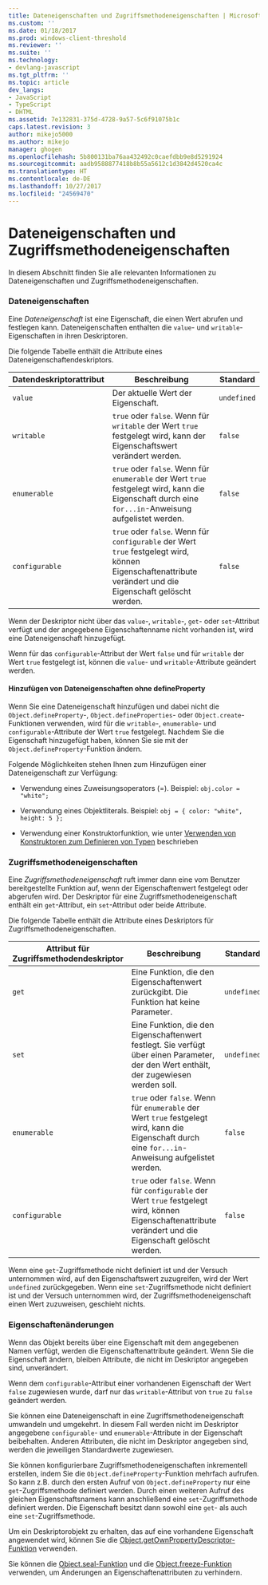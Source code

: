 ```yaml
---
title: Dateneigenschaften und Zugriffsmethodeneigenschaften | Microsoft-Dokumentation
ms.custom: ''
ms.date: 01/18/2017
ms.prod: windows-client-threshold
ms.reviewer: ''
ms.suite: ''
ms.technology:
- devlang-javascript
ms.tgt_pltfrm: ''
ms.topic: article
dev_langs:
- JavaScript
- TypeScript
- DHTML
ms.assetid: 7e132831-375d-4728-9a57-5c6f91075b1c
caps.latest.revision: 3
author: mikejo5000
ms.author: mikejo
manager: ghogen
ms.openlocfilehash: 5b800131ba76aa432492c0caefdbb9e8d5291924
ms.sourcegitcommit: aadb9588877418b8b55a5612c1d3842d4520ca4c
ms.translationtype: HT
ms.contentlocale: de-DE
ms.lasthandoff: 10/27/2017
ms.locfileid: "24569470"
---
```

# <a name="data-properties-and-accessor-properties"></a>Dateneigenschaften und Zugriffsmethodeneigenschaften
In diesem Abschnitt finden Sie alle relevanten Informationen zu Dateneigenschaften und Zugriffsmethodeneigenschaften.  
  
### <a name="data-properties"></a>Dateneigenschaften  
 Eine *Dateneigenschaft* ist eine Eigenschaft, die einen Wert abrufen und festlegen kann. Dateneigenschaften enthalten die `value`- und `writable`-Eigenschaften in ihren Deskriptoren.  
  
 Die folgende Tabelle enthält die Attribute eines Dateneigenschaftendeskriptors.  
  
|Datendeskriptorattribut|Beschreibung|Standard|  
|-------------------------------|-----------------|-------------|  
|`value`|Der aktuelle Wert der Eigenschaft.|`undefined`|  
|`writable`|`true` oder `false`. Wenn für `writable` der Wert `true` festgelegt wird, kann der Eigenschaftswert verändert werden.|`false`|  
|`enumerable`|`true` oder `false`. Wenn für `enumerable` der Wert `true` festgelegt wird, kann die Eigenschaft durch eine `for...in`-Anweisung aufgelistet werden.|`false`|  
|`configurable`|`true` oder `false`. Wenn für `configurable` der Wert `true` festgelegt wird, können Eigenschaftenattribute verändert und die Eigenschaft gelöscht werden.|`false`|  
  
 Wenn der Deskriptor nicht über das `value`-, `writable`-, `get`- oder `set`-Attribut verfügt und der angegebene Eigenschaftenname nicht vorhanden ist, wird eine Dateneigenschaft hinzugefügt.  
  
 Wenn für das `configurable`-Attribut der Wert `false` und für `writable` der Wert `true` festgelegt ist, können die `value`- und `writable`-Attribute geändert werden.  
  
#### <a name="data-properties-added-without-using-defineproperty"></a>Hinzufügen von Dateneigenschaften ohne defineProperty  
 Wenn Sie eine Dateneigenschaft hinzufügen und dabei nicht die `Object.defineProperty`-, `Object.defineProperties`- oder `Object.create`-Funktionen verwenden, wird für die `writable`-, `enumerable`- und `configurable`-Attribute der Wert `true` festgelegt. Nachdem Sie die Eigenschaft hinzugefügt haben, können Sie sie mit der `Object.defineProperty`-Funktion ändern.  
  
 Folgende Möglichkeiten stehen Ihnen zum Hinzufügen einer Dateneigenschaft zur Verfügung:  
  
-   Verwendung eines Zuweisungsoperators (=). Beispiel: `obj.color = "white";`  
  
-   Verwendung eines Objektliterals. Beispiel: `obj = { color: "white", height: 5 };`  
  
-   Verwendung einer Konstruktorfunktion, wie unter [Verwenden von Konstruktoren zum Definieren von Typen](../../javascript/advanced/using-constructors-to-define-types.md) beschrieben  
  
### <a name="accessor-properties"></a>Zugriffsmethodeneigenschaften  
 Eine *Zugriffsmethodeneigenschaft* ruft immer dann eine vom Benutzer bereitgestellte Funktion auf, wenn der Eigenschaftenwert festgelegt oder abgerufen wird. Der Deskriptor für eine Zugriffsmethodeneigenschaft enthält ein `get`-Attribut, ein `set`-Attribut oder beide Attribute.  
  
 Die folgende Tabelle enthält die Attribute eines Deskriptors für Zugriffsmethodeneigenschaften.  
  
|Attribut für Zugriffsmethodendeskriptor|Beschreibung|Standard|  
|-----------------------------------|-----------------|-------------|  
|`get`|Eine Funktion, die den Eigenschaftenwert zurückgibt. Die Funktion hat keine Parameter.|`undefined`|  
|`set`|Eine Funktion, die den Eigenschaftenwert festlegt. Sie verfügt über einen Parameter, der den Wert enthält, der zugewiesen werden soll.|`undefined`|  
|`enumerable`|`true` oder `false`. Wenn für `enumerable` der Wert `true` festgelegt wird, kann die Eigenschaft durch eine `for...in`-Anweisung aufgelistet werden.|`false`|  
|`configurable`|`true` oder `false`. Wenn für `configurable` der Wert `true` festgelegt wird, können Eigenschaftenattribute verändert und die Eigenschaft gelöscht werden.|`false`|  
  
 Wenn eine `get`-Zugriffsmethode nicht definiert ist und der Versuch unternommen wird, auf den Eigenschaftswert zuzugreifen, wird der Wert `undefined` zurückgegeben. Wenn eine `set`-Zugriffsmethode nicht definiert ist und der Versuch unternommen wird, der Zugriffsmethodeneigenschaft einen Wert zuzuweisen, geschieht nichts.  
  
### <a name="property-modifications"></a>Eigenschaftenänderungen  
 Wenn das Objekt bereits über eine Eigenschaft mit dem angegebenen Namen verfügt, werden die Eigenschaftenattribute geändert. Wenn Sie die Eigenschaft ändern, bleiben Attribute, die nicht im Deskriptor angegeben sind, unverändert.  
  
 Wenn dem `configurable`-Attribut einer vorhandenen Eigenschaft der Wert `false` zugewiesen wurde, darf nur das `writable`-Attribut von `true` zu `false` geändert werden.  
  
 Sie können eine Dateneigenschaft in eine Zugriffsmethodeneigenschaft umwandeln und umgekehrt. In diesem Fall werden nicht im Deskriptor angegebene `configurable`- und `enumerable`-Attribute in der Eigenschaft beibehalten. Anderen Attributen, die nicht im Deskriptor angegeben sind, werden die jeweiligen Standardwerte zugewiesen.  
  
 Sie können konfigurierbare Zugriffsmethodeneigenschaften inkrementell erstellen, indem Sie die `Object.defineProperty`-Funktion mehrfach aufrufen. So kann z.B. durch den ersten Aufruf von `Object.defineProperty` nur eine `get`-Zugriffsmethode definiert werden. Durch einen weiteren Aufruf des gleichen Eigenschaftsnamens kann anschließend eine `set`-Zugriffsmethode definiert werden. Die Eigenschaft besitzt dann sowohl eine `get`- als auch eine `set`-Zugriffsmethode.  
  
 Um ein Deskriptorobjekt zu erhalten, das auf eine vorhandene Eigenschaft angewendet wird, können Sie die [Object.getOwnPropertyDescriptor-Funktion](../../javascript/reference/object-getownpropertydescriptor-function-javascript.md) verwenden.  
  
 Sie können die [Object.seal-Funktion](../../javascript/reference/object-seal-function-javascript.md) und die [Object.freeze-Funktion](../../javascript/reference/object-freeze-function-javascript.md) verwenden, um Änderungen an Eigenschaftenattributen zu verhindern.